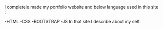 I completele made my portfolio website and below language used in this site :

-HTML
-CSS
-BOOTSTRAP
-JS
In that site I describe about my self.
